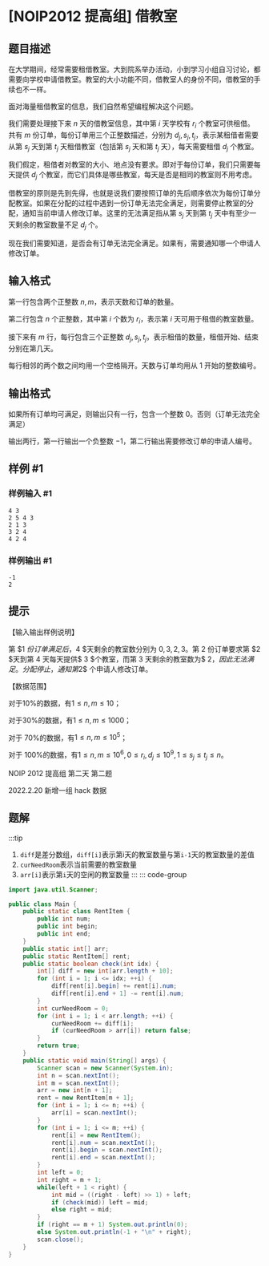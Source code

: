 # [NOIP2012 提高组] 借教室

## 题目描述

在大学期间，经常需要租借教室。大到院系举办活动，小到学习小组自习讨论，都需要向学校申请借教室。教室的大小功能不同，借教室人的身份不同，借教室的手续也不一样。

面对海量租借教室的信息，我们自然希望编程解决这个问题。

我们需要处理接下来 $n$ 天的借教室信息，其中第 $i$ 天学校有 $r_i$ 个教室可供租借。共有 $m$ 份订单，每份订单用三个正整数描述，分别为 $d_j,s_j,t_j$，表示某租借者需要从第 $s_j$ 天到第 $t_j$ 天租借教室（包括第 $s_j$ 天和第 $t_j$ 天），每天需要租借 $d_j$ 个教室。

我们假定，租借者对教室的大小、地点没有要求。即对于每份订单，我们只需要每天提供 $d_j$ 个教室，而它们具体是哪些教室，每天是否是相同的教室则不用考虑。

借教室的原则是先到先得，也就是说我们要按照订单的先后顺序依次为每份订单分配教室。如果在分配的过程中遇到一份订单无法完全满足，则需要停止教室的分配，通知当前申请人修改订单。这里的无法满足指从第 $s_j$ 天到第 $t_j$ 天中有至少一天剩余的教室数量不足 $d_j$ 个。

现在我们需要知道，是否会有订单无法完全满足。如果有，需要通知哪一个申请人修改订单。

## 输入格式

第一行包含两个正整数 $n,m$，表示天数和订单的数量。

第二行包含 $n$ 个正整数，其中第 $i$ 个数为 $r_i$，表示第 $i$ 天可用于租借的教室数量。

接下来有 $m$ 行，每行包含三个正整数 $d_j,s_j,t_j$，表示租借的数量，租借开始、结束分别在第几天。

每行相邻的两个数之间均用一个空格隔开。天数与订单均用从 $1$ 开始的整数编号。

## 输出格式

如果所有订单均可满足，则输出只有一行，包含一个整数 $0$。否则（订单无法完全满足）

输出两行，第一行输出一个负整数 $-1$，第二行输出需要修改订单的申请人编号。

## 样例 #1

### 样例输入 #1

```
4 3 
2 5 4 3 
2 1 3 
3 2 4 
4 2 4
```

### 样例输出 #1

```
-1 
2
```

## 提示

【输入输出样例说明】

第 $1 $份订单满足后，$4 $天剩余的教室数分别为 $0,3,2,3$。第 $2$ 份订单要求第 $2 $天到第 $4$ 天每天提供$ 3 $个教室，而第 $3$ 天剩余的教室数为$ 2$，因此无法满足。分配停止，通知第$2$ 个申请人修改订单。

【数据范围】

对于10%的数据，有$1≤ n,m≤ 10$；

对于30%的数据，有$1≤ n,m≤1000$；

对于 70%的数据，有$1 ≤ n,m ≤ 10^5$；

对于 100%的数据，有$1 ≤ n,m ≤ 10^6,0 ≤ r_i,d_j≤ 10^9,1 ≤ s_j≤ t_j≤ n$。


NOIP 2012 提高组 第二天 第二题

2022.2.20 新增一组 hack 数据

## 题解
:::tip
1. `diff`是差分数组，`diff[i]`表示第i天的教室数量与第`i-1`天的教室数量的差值
2. `curNeedRoom`表示当前需要的教室数量
3. `arr[i]`表示第`i`天的空闲的教室数量
:::
::: code-group
```java
import java.util.Scanner;

public class Main {
	public static class RentItem {
		public int num;
		public int begin;
		public int end;
	}
	public static int[] arr;
	public static RentItem[] rent;
	public static boolean check(int idx) {
		int[] diff = new int[arr.length + 10];
		for (int i = 1; i <= idx; ++i) {
			diff[rent[i].begin] += rent[i].num;
			diff[rent[i].end + 1] -= rent[i].num;
		}
		int curNeedRoom = 0;
		for (int i = 1; i < arr.length; ++i) {
			curNeedRoom += diff[i];
			if (curNeedRoom > arr[i]) return false;
		}
		return true;
	}
	public static void main(String[] args) {
		Scanner scan = new Scanner(System.in);
		int n = scan.nextInt();
		int m = scan.nextInt();
		arr = new int[n + 1];
		rent = new RentItem[m + 1];
		for (int i = 1; i <= n; ++i) {
			arr[i] = scan.nextInt();
		}
		for (int i = 1; i <= m; ++i) {
			rent[i] = new RentItem();
			rent[i].num = scan.nextInt();
			rent[i].begin = scan.nextInt();
			rent[i].end = scan.nextInt();
		}
		int left = 0;
		int right = m + 1;
		while(left + 1 < right) {
			int mid = ((right - left) >> 1) + left;
			if (check(mid)) left = mid;
			else right = mid;
		}
		if (right == m + 1) System.out.println(0);
		else System.out.println(-1 + "\n" + right);
		scan.close();
	}
}
```